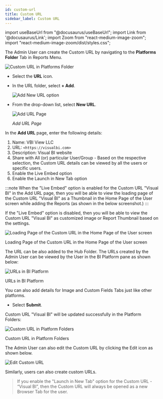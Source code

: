 ```yaml
---
id: custom-url
title: Custom URL
sidebar_label: Custom URL
---
```


import useBaseUrl from "@docusaurus/useBaseUrl";
import Link from '@docusaurus/Link';
import Zoom from "react-medium-image-zoom";
import "react-medium-image-zoom/dist/styles.css";

The Admin User can create the Custom URL by navigating to the **Platforms Folder** Tab in Reports Menu.

  <div class="center">
    <Zoom>
      <img alt="Custom URL in Platforms Folder" src={useBaseUrl('doc-images/admin-guide/admin-functions/custom-url/csu1.png')}/>
    </Zoom>
  </div>

* Select the **URL** icon.
* In the URL folder, select **+ Add**.

  <div class="center">
    <Zoom>
      <img alt="Add New URL option" src={useBaseUrl('doc-images/admin-guide/admin-functions/custom-url/csu3.png')}/>
    </Zoom>
  </div>

* From the drop-down list, select **New URL**.

  <div class="center">
    <Zoom>
      <img alt="Add URL Page" src={useBaseUrl('doc-images/admin-guide/admin-functions/custom-url/csu4.png')}/>
    </Zoom>
  </div>

  *Add URL Page*

In the **Add URL** page, enter the following details:

1. Name: VBI View LLC
1. URL: `<https://visualbi.com>`
1. Description: Visual BI website
1. Share with All (or) particular User/Group - Based on the respective selection, the Custom URL details can be viewed by all the users or specific users.
1. Enable the Live Embed option
1. Enable the Launch in New Tab option

:::note
When the "Live Embed" option is enabled for the Custom URL "Visual BI" in the Add URL page, then you will be able to view the loading page of the Custom URL "Visual BI" as a Thumbnail in the Home Page of the User screen while adding the Reports (as shown in the below screenshot.)
:::

If the "Live Embed" option is disabled, then you will be able to view the Custom URL "Visual BI" as customized image or Report Thumbnail based on the settings.
  <div class="center">
    <Zoom>
      <img alt="Loading Page of the Custom URL in the Home Page of the User screen" src={useBaseUrl('doc-images/admin-guide/admin-functions/custom-url/lee1.png')}/>
    </Zoom>
    <p>Loading Page of the Custom URL in the Home Page of the User screen</p>
  </div>

The URL can be also added to the Hub Folder. The URLs created by the Admin User can be viewed by the User in the BI Platform pane as shown below:

  <div class="center">
    <Zoom>
      <img alt="URLs in BI Platform" src={useBaseUrl('doc-images/admin-guide/admin-functions/custom-url/crl1.png')}/>
    </Zoom>
    <p>URLs in BI Platform</p>
  </div>

You can also add details for Image and Custom Fields Tabs just like other platforms.

* Select **Submit**.

Custom URL "Visual BI" will be updated successfully in the Platform Folders:

  <div class="center">
    <Zoom>
      <img alt="Custom URL in Platform Folders" src={useBaseUrl('doc-images/admin-guide/admin-functions/custom-url/csu5.png')}/>
    </Zoom>
    <p>Custom URL in Platform Folders</p>
  </div>

The Admin User can also edit the Custom URL by clicking the Edit icon as shown below.
  <div class="center">
    <Zoom>
      <img alt="Edit Custom URL" src={useBaseUrl('doc-images/admin-guide/admin-functions/custom-url/csu5a.png')}/>
    </Zoom>
  </div>

Similarly, users can also create custom URLs.

> If you enable the "Launch in New Tab" option for the Custom URL - “Visual BI”, then the Custom URL will always be opened as a new Browser Tab for the user.
